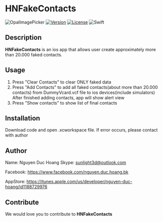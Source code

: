 # HNFakeContacts
![OpalImagePicker](https://github.com/sunlight3d/HNFakeContacts/blob/master/images/mainscreen.png)
[![Version](https://img.shields.io/cocoapods/v/OpalImagePicker.svg?style=flat)](http://cocoadocs.org/docsets/OpalImagePicker)
[![License](https://img.shields.io/cocoapods/l/OpalImagePicker.svg?style=flat)](http://cocoadocs.org/docsets/OpalImagePicker)
![Swift](https://img.shields.io/badge/%20in-swift%203.0-orange.svg)



## Description

**HNFakeContacts** is an ios app that allows user create  approximately more than 20.000 faked contacts. 

## Usage
1. Press "Clear Contacts" to clear ONLY faked data
2. Press "Add Contacts" to add all faked contacts(about more than 20.000 contacts) from DummyVcard.vcf file to ios devices(include simulators)
After finished adding contacts, app will show alert view
3. Press "Show contacts" to show list of final contacts 

## Installation
Download code and open .xcworkspace file. If error occurs, please contact with author

## Author
Name: Nguyen Duc Hoang
Skype: sunlight3d@outlook.com

Facebook: https://www.facebook.com/nguyen.duc.hoang.bk

AppStore: https://itunes.apple.com/us/developer/nguyen-duc-hoang/id1188729976

## Contribute

We would love you to contribute to **HNFakeContacts**
